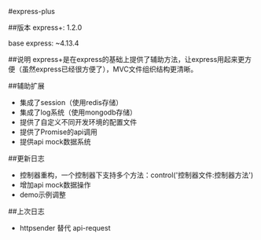 #express-plus

##版本
express+: 1.2.0

base express: ~4.13.4

##说明
express+是在express的基础上提供了辅助方法，让express用起来更方便（虽然express已经很方便了），MVC文件组织结构更清晰。

##辅助扩展
* 集成了session（使用redis存储）
* 集成了log系统（使用mongodb存储）
* 提供了自定义不同开发环境的配置文件
* 提供了Promise的api调用
* 提供api mock数据系统

##更新日志
* 控制器重构，一个控制器下支持多个方法：control('控制器文件:控制器方法')
* 增加api mock数据操作
* demo示例调整

##上次日志
* httpsender 替代 api-request




